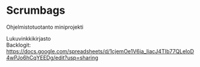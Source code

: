 # Scrumbags
Ohjelmistotuotanto miniprojekti

Lukuvinkkikirjasto<br>
Backlogit:
https://docs.google.com/spreadsheets/d/1cjemOe1V6ia_IiacJ4TIb77QLeIoD4wPJo6hCqYEEDg/edit?usp=sharing
  
